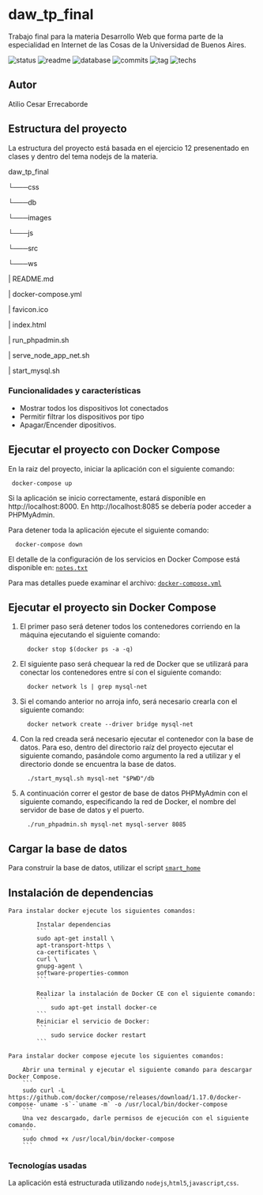 # daw_tp_final
Trabajo final para la materia Desarrollo Web que forma parte de la especialidad en Internet de las Cosas de la Universidad de Buenos Aires.

![status](https://img.shields.io/badge/status-running-green.svg?colorB=00C106) ![readme](https://img.shields.io/badge/readme-OK-green.svg?colorB=00C106) ![database](https://img.shields.io/badge/database-OK-green.svg?colorB=00C106) ![commits](https://img.shields.io/badge/commits-13-blue.svg) ![tag](https://img.shields.io/badge/tag-v0.3-orange.svg)
 ![techs](https://img.shields.io/badge/techs-nodejs-html5-javascript—css.svg)

## Autor
Atilio Cesar Errecaborde

## Estructura del proyecto
La estructura del proyecto está basada en el ejercicio 12 presenentado en clases y dentro del tema nodejs de la materia. 

daw_tp_final

  └───css
  
  └───db
  
  └───images
  
  └───js
  
  └───src
  
  └───ws
  
  | README.md
  
  | docker-compose.yml
  
  | favicon.ico
  
  | index.html
  
  | run_phpadmin.sh
  
  | serve_node_app_net.sh
  
  | start_mysql.sh


### Funcionalidades y características
- Mostrar todos los dispositivos Iot conectados
- Permitir filtrar los dispositivos por tipo
- Apagar/Encender dipositivos.


## Ejecutar el proyecto con Docker Compose

  En la raiz del proyecto, iniciar la aplicación con el siguiente comando:

     docker-compose up
  
  Si la aplicación se inicio correctamente, estará disponible en http://localhost:8000.
  En http://localhost:8085 se debería poder acceder a PHPMyAdmin.

  Para detener toda la aplicación ejecute el siguiente comando:

      docker-compose down 
  
  
  El detalle de la configuración de los servicios en Docker Compose está disponible en:
  [`notes.txt`](https://github.com/atilioe101/daw_tp_final/blob/master/doc/notes.txt)


  Para mas detalles puede examinar el archivo:
  [`docker-compose.yml`](https://github.com/atilioe101/daw_tp_final/blob/master/docker-compose.yml)
  
  
## Ejecutar el proyecto sin Docker Compose  

  1.  El primer paso será detener todos los contenedores corriendo en la máquina ejecutando 
      el siguiente comando:

            docker stop $(docker ps -a -q)
      
  2.  El siguiente paso será chequear la red de Docker que se utilizará para conectar los
      contenedores entre sí con el siguiente comando:

            docker network ls | grep mysql-net
        
  3.  Si el comando anterior no arroja info, será necesario crearla con el siguiente comando:

            docker network create --driver bridge mysql-net
      
  4.  Con la red creada será necesario ejecutar el contenedor con la base de datos. Para eso,
      dentro del directorio raíz del proyecto ejecutar el siguiente comando, pasándole como
      argumento la red a utilizar y el directorio donde se encuentra la base de datos.

            ./start_mysql.sh mysql-net "$PWD"/db
      
  5.  A continuación correr el gestor de base de datos PHPMyAdmin con el siguiente comando,
      especificando la red de Docker, el nombre del servidor de base de datos y el puerto.

            ./run_phpadmin.sh mysql-net mysql-server 8085
      

## Cargar la base de datos

Para construir la base de datos, 
utilizar el script [`smart_home`](https://github.com/atilioe101/daw_tp_final/blob/master/db/dumps/smart_home.sql)

## Instalación de dependencias

    Para instalar docker ejecute los siguientes comandos:

            Instalar dependencias
            ```
            sudo apt-get install \
            apt-transport-https \
            ca-certificates \
            curl \
            gnupg-agent \
            software-properties-common
            ```

            Realizar la instalación de Docker CE con el siguiente comando:
            ```
                sudo apt-get install docker-ce
            ```
            Reiniciar el servicio de Docker:
            ```
                sudo service docker restart
            ```

    Para instalar docker compose ejecute los siguientes comandos:

        Abrir una terminal y ejecutar el siguiente comando para descargar Docker Compose.
        ```
        sudo curl -L https://github.com/docker/compose/releases/download/1.17.0/docker-compose-`uname -s`-`uname -m` -o /usr/local/bin/docker-compose
        ```
        Una vez descargado, darle permisos de ejecución con el siguiente comando.
        ```
        sudo chmod +x /usr/local/bin/docker-compose
        ```

### Tecnologías usadas

La aplicación está estructurada utilizando
`nodejs`,`html5`,`javascript`,`css`.